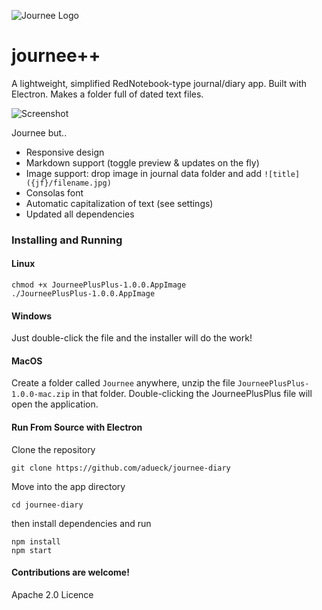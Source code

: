 ![Journee Logo](journeelogo.png)

# journee++ 

A lightweight, simplified RedNotebook-type journal/diary app. Built with Electron. Makes a folder full of dated text files.

![Screenshot](journee-screenshot.png)

Journee but..
* Responsive design
* Markdown support (toggle preview & updates on the fly)
* Image support: drop image in journal data folder and add `![title]({jf}/filename.jpg)`
* Consolas font
* Automatic capitalization of text (see settings)
* Updated all dependencies

### Installing and Running

#### Linux
```
chmod +x JourneePlusPlus-1.0.0.AppImage
./JourneePlusPlus-1.0.0.AppImage
```

#### Windows

Just double-click the file and the installer will do the work!

#### MacOS

Create a folder called `Journee` anywhere, unzip the file `JourneePlusPlus-1.0.0-mac.zip` in that folder.
Double-clicking the JourneePlusPlus file will open the application.

#### Run From Source with Electron

Clone the repository
```
git clone https://github.com/adueck/journee-diary
```

Move into the app directory
```
cd journee-diary
```

then install dependencies and run

```
npm install
npm start
```

#### Contributions are welcome!

Apache 2.0 Licence
